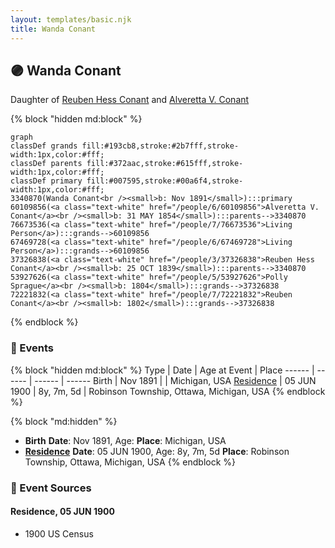 ```yaml
---
layout: templates/basic.njk
title: Wanda Conant
---
```

## 🟣 Wanda Conant

Daughter of [Reuben Hess Conant](/people/3/37326838) and [Alveretta V. Conant](/people/6/60109856)

{% block "hidden md:block" %}
```mermaid
graph
classDef grands fill:#193cb8,stroke:#2b7fff,stroke-width:1px,color:#fff;
classDef parents fill:#372aac,stroke:#615fff,stroke-width:1px,color:#fff;
classDef primary fill:#007595,stroke:#00a6f4,stroke-width:1px,color:#fff;
3340870(Wanda Conant<br /><small>b: Nov 1891</small>):::primary
60109856(<a class="text-white" href="/people/6/60109856">Alveretta V. Conant</a><br /><small>b: 31 MAY 1854</small>):::parents-->3340870
76673536(<a class="text-white" href="/people/7/76673536">Living Person</a>):::grands-->60109856
67469728(<a class="text-white" href="/people/6/67469728">Living Person</a>):::grands-->60109856
37326838(<a class="text-white" href="/people/3/37326838">Reuben Hess Conant</a><br /><small>b: 25 OCT 1839</small>):::parents-->3340870
53927626(<a class="text-white" href="/people/5/53927626">Polly Sprague</a><br /><small>b: 1804</small>):::grands-->37326838
72221832(<a class="text-white" href="/people/7/72221832">Reuben Conant</a><br /><small>b: 1802</small>):::grands-->37326838
```
{% endblock %}

### 📆 Events

{% block "hidden md:block" %}
Type | Date | Age at Event | Place
------ | ------ | ------ | ------
Birth | Nov 1891 |  | Michigan, USA
[Residence](#event-event-0) | 05 JUN 1900 | 8y, 7m, 5d | Robinson Township, Ottawa, Michigan, USA
{% endblock %}

{% block "md:hidden" %}
- **Birth**
**Date**: Nov 1891, Age:
**Place**: Michigan, USA
- **[Residence](#event-event-0)**
**Date**: 05 JUN 1900, Age: 8y, 7m, 5d
**Place**: Robinson Township, Ottawa, Michigan, USA
{% endblock %}

### 📰 Event Sources

#### <a id="event-event-0"></a> Residence, 05 JUN 1900
* 1900 US Census
